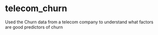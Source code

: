 # telecom_churn
Used the Churn data from a telecom company to understand what factors are good predictors of churn
